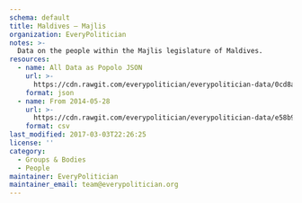 ```yaml
---
schema: default
title: Maldives — Majlis
organization: EveryPolitician
notes: >-
  Data on the people within the Majlis legislature of Maldives.
resources:
  - name: All Data as Popolo JSON
    url: >-
      https://cdn.rawgit.com/everypolitician/everypolitician-data/0cd8a05c4c6827252dac63c6e983e8c5400333bb/data/Maldives/Majlis/ep-popolo-v1.0.json
    format: json
  - name: From 2014-05-28
    url: >-
      https://cdn.rawgit.com/everypolitician/everypolitician-data/e58b9bf71ba53eafd6861b6b6f6dc38636822998/data/Maldives/Majlis/term-2014.csv
    format: csv
last_modified: 2017-03-03T22:26:25
license: ''
category:
  - Groups & Bodies
  - People
maintainer: EveryPolitician
maintainer_email: team@everypolitician.org
---
```

